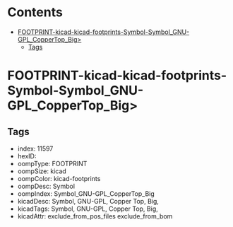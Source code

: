 



Contents
========

* [FOOTPRINT-kicad-kicad-footprints-Symbol-Symbol_GNU-GPL_CopperTop_Big>](#footprint-kicad-kicad-footprints-symbol-symbol_gnu-gpl_coppertop_big)
	* [Tags](#tags)

# FOOTPRINT-kicad-kicad-footprints-Symbol-Symbol_GNU-GPL_CopperTop_Big>

## Tags

- index: 11597
- hexID: 
- oompType: FOOTPRINT
- oompSize: kicad
- oompColor: kicad-footprints
- oompDesc: Symbol
- oompIndex: Symbol_GNU-GPL_CopperTop_Big
- kicadDesc: Symbol, GNU-GPL, Copper Top, Big,
- kicadTags: Symbol, GNU-GPL, Copper Top, Big,
- kicadAttr: exclude_from_pos_files exclude_from_bom
